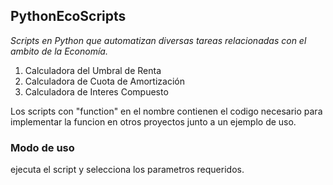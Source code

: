 ## PythonEcoScripts
*Scripts en Python que automatizan diversas tareas relacionadas con el ambito de la Economía.*
1. Calculadora del Umbral de Renta
2. Calculadora de Cuota de Amortización 
3. Calculadora de Interes Compuesto

   
Los scripts con  "function" en el nombre contienen el codigo necesario para implementar la funcion en otros proyectos junto a un ejemplo de uso.
### Modo de uso 
ejecuta el script y selecciona los parametros requeridos.
